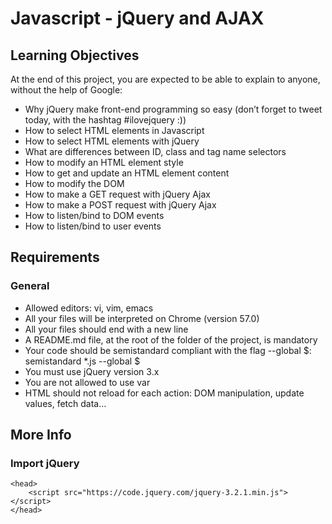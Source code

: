 # Javascript - jQuery and AJAX
## Learning Objectives
At the end of this project, you are expected to be able to explain to anyone, without the help of Google:
* Why jQuery make front-end programming so easy (don’t forget to tweet today, with the hashtag #ilovejquery :))
* How to select HTML elements in Javascript
* How to select HTML elements with jQuery
* What are differences between ID, class and tag name selectors
* How to modify an HTML element style
* How to get and update an HTML element content
* How to modify the DOM
* How to make a GET request with jQuery Ajax
* How to make a POST request with jQuery Ajax
* How to listen/bind to DOM events
* How to listen/bind to user events
## Requirements
### General
* Allowed editors: vi, vim, emacs
* All your files will be interpreted on Chrome (version 57.0)
* All your files should end with a new line
* A README.md file, at the root of the folder of the project, is mandatory
* Your code should be semistandard compliant with the flag --global $: semistandard *.js --global $
* You must use jQuery version 3.x
* You are not allowed to use var
* HTML should not reload for each action: DOM manipulation, update values, fetch data…
## More Info
### Import jQuery
```
<head>
    <script src="https://code.jquery.com/jquery-3.2.1.min.js"></script>
</head>
```
